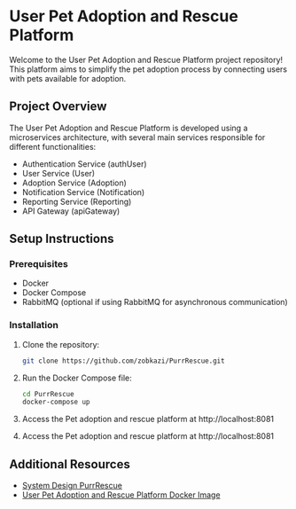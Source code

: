 # User Pet Adoption and Rescue Platform

Welcome to the User Pet Adoption and Rescue Platform project repository! This platform aims to simplify the pet adoption process by connecting users with pets available for adoption.

## Project Overview

The User Pet Adoption and Rescue Platform is developed using a microservices architecture, with several main services responsible for different functionalities:

- Authentication Service (authUser)
- User Service (User)
- Adoption Service (Adoption)
- Notification Service (Notification)
- Reporting Service (Reporting)
- API Gateway (apiGateway)

## Setup Instructions

### Prerequisites

- Docker
- Docker Compose
- RabbitMQ (optional if using RabbitMQ for asynchronous communication)

### Installation

1. Clone the repository:

   ```bash
   git clone https://github.com/zobkazi/PurrRescue.git
   ```

2. Run the Docker Compose file:

   ```bash
   cd PurrRescue
   docker-compose up
   ```

3. Access the Pet adoption and rescue platform at http://localhost:8081

4. Access the Pet adoption and rescue platform at http://localhost:8081

## Additional Resources

- [System Design PurrRescue](https://zobaidulkazi.notion.site/System-Design-PurrRescue-d7d15956853140cab6398c7a975364a8)
- [User Pet Adoption and Rescue Platform Docker Image](https://hub.docker.com/r/zobaidulkazihub/purrrescue)
